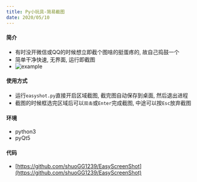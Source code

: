 ```yaml
---
title: Py小玩具-简易截图
date: 2020/05/10
---
```

#### 简介
* 有时没开微信或QQ的时候想立即截个图啥的挺蛋疼的, 故自己捣鼓一个
* 简单干净快速, 无界面, 运行即截图
* ![example](/images/example_easyshot.jpg)

#### 使用方式
* 运行`easyshot.py`直接开启区域截图, 截完图自动保存到桌面, 然后退出进程
* 截图的时候框选完区域后可以`双击`或`Enter`完成截图, 中途可以按`Esc`放弃截图

#### 环境
* python3
* pyQt5

#### 代码
* [https://github.com/shuoGG1239/EasyScreenShot](https://github.com/shuoGG1239/EasyScreenShot)